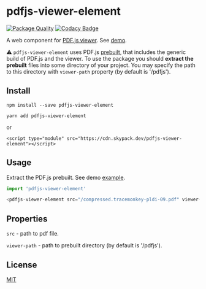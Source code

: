 # pdfjs-viewer-element

[![Package Quality](https://packagequality.com/shield/pdfjs-viewer-element.svg)](https://packagequality.com/#?package=pdfjs-viewer-element)
[![Codacy Badge](https://app.codacy.com/project/badge/Grade/57ac3a0ca9134749a4000cc0fc3675ee)](https://www.codacy.com/gh/alekswebnet/pdfjs-viewer-element/dashboard?utm_source=github.com&amp;utm_medium=referral&amp;utm_content=alekswebnet/pdfjs-viewer-element&amp;utm_campaign=Badge_Grade)

A web component for [PDF.js viewer](https://mozilla.github.io/pdf.js/web/viewer.html). See [demo](https://alekswebnet.github.io/pdfjs-viewer-element/index.html).

⚠️ `pdfjs-viewer-element` uses PDF.js [prebuilt](https://github.com/mozilla/pdf.js/releases/download/v3.4.120/pdfjs-3.4.120-dist.zip), that includes the generic build of PDF.js and the viewer. To use the package you should **extract the prebuilt** files into some directory of your project. You may specify the path to this directory with `viewer-path` property (by default is '/pdfjs').

## Install
```
npm install --save pdfjs-viewer-element
```

```
yarn add pdfjs-viewer-element
```

or

```
<script type="module" src="https://cdn.skypack.dev/pdfjs-viewer-element"></script>
```

## Usage

Extract the PDF.js prebuilt. See demo [example](https://github.com/alekswebnet/pdfjs-viewer-element/tree/master/public).

```javascript
import 'pdfjs-viewer-element'
```

```javascript
<pdfjs-viewer-element src="/compressed.tracemonkey-pldi-09.pdf" viewer-path="/path-to-viewer"></pdfjs-viewer-element>
```

## Properties

`src` - path to pdf file.

`viewer-path` - path to prebuilt directory (by default is '/pdfjs').
## License
[MIT](http://opensource.org/licenses/MIT)
